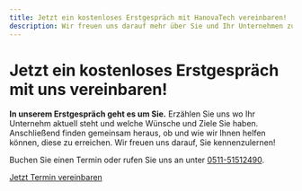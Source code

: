 ```yaml
---
title: Jetzt ein kostenloses Erstgespräch mit HanovaTech vereinbaren!
description: Wir freuen uns darauf mehr über Sie und Ihr Unternehmen zu erfahren und stehen Ihnen für alle Fragen zur Verfügung. Gemeinsam finden wir passende Lösungen für Ihre individuellen Anforderungen.
---
```


# Jetzt ein kostenloses Erstgespräch mit uns vereinbaren!

**In unserem Erstgespräch geht es um Sie.** Erzählen Sie uns wo Ihr Unternehm aktuell steht und welche Wünsche und Ziele Sie haben. Anschließend finden gemeinsam heraus, ob und wie wir Ihnen helfen können, diese zu erreichen. Wir freuen uns darauf, Sie kennenzulernen!

Buchen Sie einen Termin oder rufen Sie uns an unter [0511-51512490](tel:+4951151512490).

<a href="https://calendly.com/hanovatech/b2b-it-beratung" target="_blank" class="rounded-md bg-blue-600 px-3.5 py-2.5 text-sm font-semibold text-white tracking-wide uppercase shadow-sm hover:bg-blue-500 focus-visible:outline focus-visible:outline-2 focus-visible:outline-offset-2 focus-visible:outline-blue-600 duration-200">
  Jetzt Termin vereinbaren
</a>